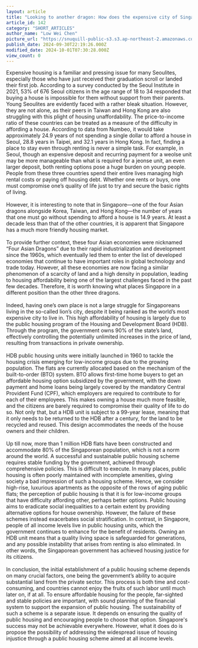```yaml
---
layout: article
title: "Looking to another dragon: How does the expensive city of Singapore make housing so affordable?"
article_id: 142
category: "SHORT_ARTICLES"
author_name: "Low Wei Chen"
picture_url: "https://snuquill-public-s3.s3.ap-northeast-2.amazonaws.com/photo/article/dab04f13-cbca-47b0-bef2-a5477a64fba6.jpg"
publish_date: 2024-09-30T22:19:26.000Z
modified_date: 2024-10-01T07:30:28.000Z
view_count: 0
---
```


Expensive housing is a familiar and pressing issue for many Seoulites, especially those who have just received their graduation scroll or landed their first job. According to a survey conducted by the Seoul Institute in 2021, 53% of 676 Seoul citizens in the age range of 18 to 34 responded that buying a house is impossible for them without support from their parents. Young Seoulites are evidently faced with a rather bleak situation. However, they are not alone, as their peers in Taiwan and Hong Kong are also struggling with this plight of housing unaffordability. The price-to-income ratio of these countries can be treated as a measure of the difficulty in affording a house. According to data from Numbeo, it would take approximately 24.9 years of not spending a single dollar to afford a house in Seoul, 28.8 years in Taipei, and 32.1 years in Hong Kong. In fact, finding a place to stay even through renting is never a simple task. For example, in Seoul, though an expensive deposit and recurring payment for a weolse unit may be more manageable than what is required for a jeonse unit, an even larger deposit, both renting options pose a huge burden on young people. People from these three countries spend their entire lives managing high rental costs or paying off housing debt. Whether one rents or buys, one must compromise one’s quality of life just to try and secure the basic rights of living.<br><br>However, it is interesting to note that in Singapore—one of the four Asian dragons alongside  Korea, Taiwan, and Hong Kong—the number of years that one must go without spending to afford a house is 14.9 years. At least a decade less than that of the other countries, it is apparent that Singapore has a much more friendly housing market. <br><br>To provide further context, these four Asian economies were nicknamed “Four Asian Dragons” due to their rapid industrialization and development since the 1960s, which eventually led them to enter the list of developed economies that continue to have important roles in global technology and trade today. However, all these economies are now facing a similar phenomenon of a scarcity of land and a high density in population, leading to housing affordability being one of the largest challenges faced in the past few decades. Therefore, it is worth knowing what places Singapore in a different position than the other three dragons.<br><br>Indeed, having one’s own place is not a large struggle for Singaporeans living in the so-called lion’s city, despite it being ranked as the world’s most expensive city to live in. This high affordability of housing is largely due to the public housing program of the Housing and Development Board (HDB). Through the program, the government owns 90% of the state’s land, effectively controlling the potentially unlimited increases in the price of land, resulting from transactions in private ownership. <br><br>HDB public housing units were initially launched in 1960 to tackle the housing crisis emerging for low-income groups due to the growing population. The flats are currently allocated based on the mechanism of the built-to-order (BTO) system. BTO allows first-time home buyers to get an affordable housing option subsidized by the government, with the down payment and home loans being largely covered by the mandatory Central Provident Fund (CPF), which employers are required to contribute to for each of their employees. This makes owning a house much more feasible, and the citizens are barely required to compromise their quality of life to do so. Not only that, but a HDB unit is subject to a 99-year lease, meaning that it only needs to be returned to the HDB after a century, for the land to be recycled and reused. This design accommodates the needs of the house owners and their children.<br><br>Up till now, more than 1 million HDB flats have been constructed and accommodate 80% of the Singaporean population, which is not a norm around the world. A successful and sustainable public housing scheme requires stable funding by the government, achieved through comprehensive policies. This is difficult to execute. In many places, public housing is often poorly maintained with incomplete amenities, giving society a bad impression of such a housing scheme. Hence, we consider high-rise, luxurious apartments as the opposite of the rows of aging public flats; the perception of public housing is that it is for low-income groups that have difficulty affording other, perhaps better options. Public housing aims to eradicate social inequalities to a certain extent by providing alternative options for house ownership. However, the failure of these schemes instead exacerbates social stratification. In contrast, in Singapore, people of all income levels live in public housing units, which the government continues to enhance for the benefit of residents. Owning an HDB unit means that a quality living space is safeguarded for generations, and any possible instability that arises from renting is also eliminated. In other words, the Singaporean government has achieved housing justice for its citizens. <br><br>In conclusion, the initial establishment of a public housing scheme depends on many crucial factors, one being the government’s ability to acquire substantial land from the private sector. This process is both time and cost-consuming, and countries cannot enjoy the fruits of such labor until much later on, if at all. To ensure affordable housing for the people, far-sighted and stable policies are important, with sound planning of the financial system to support the expansion of public housing. The sustainability of such a scheme is a separate issue. It depends on ensuring the quality of public housing and encouraging people to choose that option. Singapore's success may not be achievable everywhere. However, what it does do is propose the possibility of addressing the widespread issue of housing injustice through a public housing scheme aimed at all income levels. <br>
